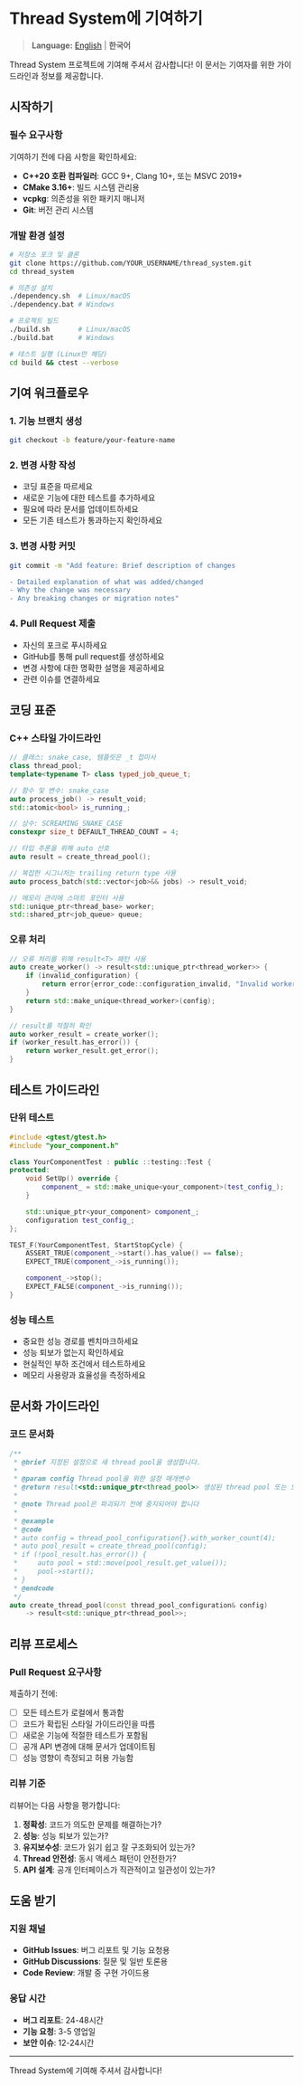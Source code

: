 # Thread System에 기여하기

> **Language:** [English](CONTRIBUTING.md) | **한국어**

Thread System 프로젝트에 기여해 주셔서 감사합니다! 이 문서는 기여자를 위한 가이드라인과 정보를 제공합니다.

## 시작하기

### 필수 요구사항

기여하기 전에 다음 사항을 확인하세요:
- **C++20 호환 컴파일러**: GCC 9+, Clang 10+, 또는 MSVC 2019+
- **CMake 3.16+**: 빌드 시스템 관리용
- **vcpkg**: 의존성을 위한 패키지 매니저
- **Git**: 버전 관리 시스템

### 개발 환경 설정

```bash
# 저장소 포크 및 클론
git clone https://github.com/YOUR_USERNAME/thread_system.git
cd thread_system

# 의존성 설치
./dependency.sh  # Linux/macOS
./dependency.bat # Windows

# 프로젝트 빌드
./build.sh       # Linux/macOS
./build.bat      # Windows

# 테스트 실행 (Linux만 해당)
cd build && ctest --verbose
```

## 기여 워크플로우

### 1. 기능 브랜치 생성

```bash
git checkout -b feature/your-feature-name
```

### 2. 변경 사항 작성

- 코딩 표준을 따르세요
- 새로운 기능에 대한 테스트를 추가하세요
- 필요에 따라 문서를 업데이트하세요
- 모든 기존 테스트가 통과하는지 확인하세요

### 3. 변경 사항 커밋

```bash
git commit -m "Add feature: Brief description of changes

- Detailed explanation of what was added/changed
- Why the change was necessary
- Any breaking changes or migration notes"
```

### 4. Pull Request 제출

- 자신의 포크로 푸시하세요
- GitHub를 통해 pull request를 생성하세요
- 변경 사항에 대한 명확한 설명을 제공하세요
- 관련 이슈를 연결하세요

## 코딩 표준

### C++ 스타일 가이드라인

```cpp
// 클래스: snake_case, 템플릿은 _t 접미사
class thread_pool;
template<typename T> class typed_job_queue_t;

// 함수 및 변수: snake_case
auto process_job() -> result_void;
std::atomic<bool> is_running_;

// 상수: SCREAMING_SNAKE_CASE
constexpr size_t DEFAULT_THREAD_COUNT = 4;

// 타입 추론을 위해 auto 선호
auto result = create_thread_pool();

// 복잡한 시그니처는 trailing return type 사용
auto process_batch(std::vector<job>&& jobs) -> result_void;

// 메모리 관리에 스마트 포인터 사용
std::unique_ptr<thread_base> worker;
std::shared_ptr<job_queue> queue;
```

### 오류 처리

```cpp
// 오류 처리를 위해 result<T> 패턴 사용
auto create_worker() -> result<std::unique_ptr<thread_worker>> {
    if (invalid_configuration) {
        return error{error_code::configuration_invalid, "Invalid worker configuration"};
    }
    return std::make_unique<thread_worker>(config);
}

// result를 적절히 확인
auto worker_result = create_worker();
if (worker_result.has_error()) {
    return worker_result.get_error();
}
```

## 테스트 가이드라인

### 단위 테스트

```cpp
#include <gtest/gtest.h>
#include "your_component.h"

class YourComponentTest : public ::testing::Test {
protected:
    void SetUp() override {
        component_ = std::make_unique<your_component>(test_config_);
    }

    std::unique_ptr<your_component> component_;
    configuration test_config_;
};

TEST_F(YourComponentTest, StartStopCycle) {
    ASSERT_TRUE(component_->start().has_value() == false);
    EXPECT_TRUE(component_->is_running());

    component_->stop();
    EXPECT_FALSE(component_->is_running());
}
```

### 성능 테스트

- 중요한 성능 경로를 벤치마크하세요
- 성능 퇴보가 없는지 확인하세요
- 현실적인 부하 조건에서 테스트하세요
- 메모리 사용량과 효율성을 측정하세요

## 문서화 가이드라인

### 코드 문서화

```cpp
/**
 * @brief 지정된 설정으로 새 thread pool을 생성합니다.
 *
 * @param config Thread pool을 위한 설정 매개변수
 * @return result<std::unique_ptr<thread_pool>> 생성된 thread pool 또는 오류
 *
 * @note Thread pool은 파괴되기 전에 중지되어야 합니다
 *
 * @example
 * @code
 * auto config = thread_pool_configuration{}.with_worker_count(4);
 * auto pool_result = create_thread_pool(config);
 * if (!pool_result.has_error()) {
 *     auto pool = std::move(pool_result.get_value());
 *     pool->start();
 * }
 * @endcode
 */
auto create_thread_pool(const thread_pool_configuration& config)
    -> result<std::unique_ptr<thread_pool>>;
```

## 리뷰 프로세스

### Pull Request 요구사항

제출하기 전에:
- [ ] 모든 테스트가 로컬에서 통과함
- [ ] 코드가 확립된 스타일 가이드라인을 따름
- [ ] 새로운 기능에 적절한 테스트가 포함됨
- [ ] 공개 API 변경에 대해 문서가 업데이트됨
- [ ] 성능 영향이 측정되고 허용 가능함

### 리뷰 기준

리뷰어는 다음 사항을 평가합니다:
1. **정확성**: 코드가 의도한 문제를 해결하는가?
2. **성능**: 성능 퇴보가 있는가?
3. **유지보수성**: 코드가 읽기 쉽고 잘 구조화되어 있는가?
4. **Thread 안전성**: 동시 액세스 패턴이 안전한가?
5. **API 설계**: 공개 인터페이스가 직관적이고 일관성이 있는가?

## 도움 받기

### 지원 채널

- **GitHub Issues**: 버그 리포트 및 기능 요청용
- **GitHub Discussions**: 질문 및 일반 토론용
- **Code Review**: 개발 중 구현 가이드용

### 응답 시간

- **버그 리포트**: 24-48시간
- **기능 요청**: 3-5 영업일
- **보안 이슈**: 12-24시간

---

Thread System에 기여해 주셔서 감사합니다!
